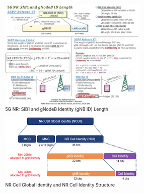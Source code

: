 <figure>
    <img src="../img/5g_nr.jpg" width="640">
    <figcaption>5G NR: SIB1 and gNodeB Identity (gNB ID) Length</figcaption>
</figure>

<figure>
    <img src="../img/5g_nr_ncgi.png" width="640">
    <figcaption>NR Cell Global Identity and NR Cell Identity Structure</figcaption>
</figure>